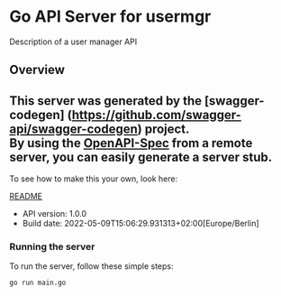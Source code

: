# Go API Server for usermgr

Description of a user manager API

## Overview
This server was generated by the [swagger-codegen]
(https://github.com/swagger-api/swagger-codegen) project.  
By using the [OpenAPI-Spec](https://github.com/OAI/OpenAPI-Specification) from a remote server, you can easily generate a server stub.  
-

To see how to make this your own, look here:

[README](https://github.com/swagger-api/swagger-codegen/blob/master/README.md)

- API version: 1.0.0
- Build date: 2022-05-09T15:06:29.931313+02:00[Europe/Berlin]


### Running the server
To run the server, follow these simple steps:

```
go run main.go
```

